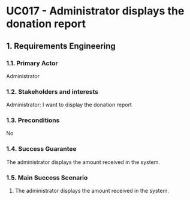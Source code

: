# UC017 - Administrator displays the donation report

## 1. Requirements Engineering

### 1.1. Primary Actor
Administrator

### 1.2. Stakeholders and interests
Administrator:  I want to display the donation report 

### 1.3. Preconditions
No

### 1.4. Success Guarantee
The administrator displays the amount received in the system.

### 1.5. Main Success Scenario
1. The administrator displays the amount received in the system.



